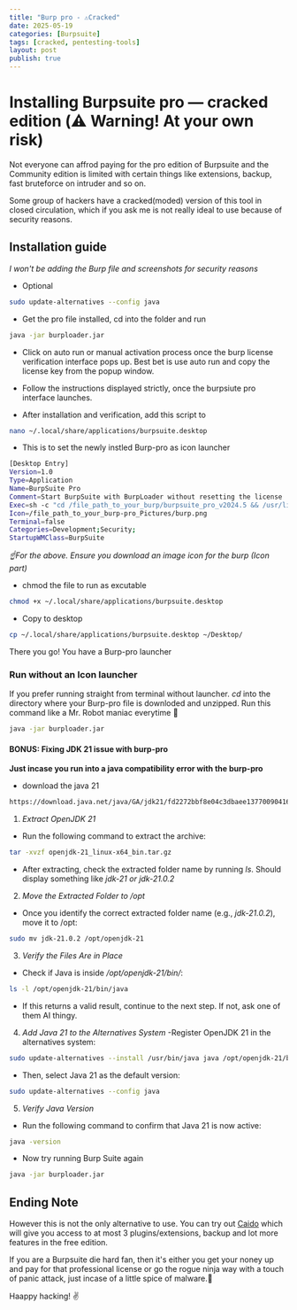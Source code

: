 ```yaml
---
title: "Burp pro - ⚠️Cracked"
date: 2025-05-19
categories: [Burpsuite]
tags: [cracked, pentesting-tools]
layout: post
publish: true
---
```


# Installing Burpsuite pro — cracked edition (⚠️ Warning! At your own risk)

Not everyone can affrod paying for the pro edition of Burpsuite and the Community edition is limited with certain things like extensions, backup, fast bruteforce on intruder and so on.

Some group of hackers have a cracked(moded) version of this tool in closed circulation, which if you ask me is not really ideal to use because of security reasons. 


## Installation guide
*I won't be adding the Burp file and screenshots for security reasons*

- Optional
```bash
sudo update-alternatives --config java
```

- Get the pro file installed, cd into the folder and run 
```bash
java -jar burploader.jar
``` 

- Click on auto run or manual activation process once the burp license verification interface pops up. Best bet is use auto run and copy the license key from the popup window.

- Follow the instructions displayed strictly, once the burpsiute pro interface launches.

- After installation and verification, add this script to
```bash
nano ~/.local/share/applications/burpsuite.desktop
``` 
+ This is to set the newly instled Burp-pro as icon launcher

```bash
[Desktop Entry]
Version=1.0
Type=Application
Name=BurpSuite Pro
Comment=Start BurpSuite with BurpLoader without resetting the license
Exec=sh -c "cd /file_path_to_your_burp/burpsuite_pro_v2024.5 && /usr/lib/jvm/java-21-openjdk-amd64/bin/java -jar burploader.jar"
Icon=/file_path_to_your_burp-pro_Pictures/burp.png
Terminal=false
Categories=Development;Security;
StartupWMClass=BurpSuite
```
*☝️For the above. Ensure you download an image icon for the burp (Icon part)*

- chmod the file to run as excutable
```bash
chmod +x ~/.local/share/applications/burpsuite.desktop
```

- Copy to desktop 
```bash
cp ~/.local/share/applications/burpsuite.desktop ~/Desktop/
```

There you go! You have a Burp-pro launcher

### Run without an Icon launcher
If you prefer running straight from terminal without launcher. *cd* into the directory where your Burp-pro file is downloded and unzipped. Run this command like a Mr. Robot maniac everytime 🙂 

```bash
java -jar burploader.jar
```


#### BONUS: Fixing JDK 21 issue with burp-pro
**Just incase you run into a java compatibility error with the burp-pro**

- download the java 21
```bash
https://download.java.net/java/GA/jdk21/fd2272bbf8e04c3dbaee13770090416c/35/GPL/openjdk-21_linux-x64_bin.tar.gz
```

1. *Extract OpenJDK 21*
- Run the following command to extract the archive:
```bash
tar -xvzf openjdk-21_linux-x64_bin.tar.gz
```

- After extracting, check the extracted folder name by running *ls*. Should display something like *jdk-21 or jdk-21.0.2*

2. *Move the Extracted Folder to /opt*
- Once you identify the correct extracted folder name (e.g., *jdk-21.0.2*), move it to /opt:
```bash
sudo mv jdk-21.0.2 /opt/openjdk-21
```

3. *Verify the Files Are in Place*
- Check if Java is inside */opt/openjdk-21/bin/*:
```bash
ls -l /opt/openjdk-21/bin/java
```

- If this returns a valid result, continue to the next step. If not, ask one of them AI thingy.

4. *Add Java 21 to the Alternatives System*
-Register OpenJDK 21 in the alternatives system:
```bash
sudo update-alternatives --install /usr/bin/java java /opt/openjdk-21/bin/java 21
```
- Then, select Java 21 as the default version:
```bash
sudo update-alternatives --config java
```

5. *Verify Java Version*
- Run the following command to confirm that Java 21 is now active:
```bash
java -version
```

- Now try running Burp Suite again
```bash
java -jar burploader.jar
```


## Ending Note
However this is not the only alternative to use. You can try out [Caido](https://caido.io/) which will give you access to at most 3 plugins/extensions, backup and lot more features in the free edition. 

If you are a Burpsuite die hard fan, then it's either you get your noney up and pay for that professional license or go the rogue ninja way with a touch of panic attack, just incase of a little spice of malware.🌚

Haappy hacking! ✌️